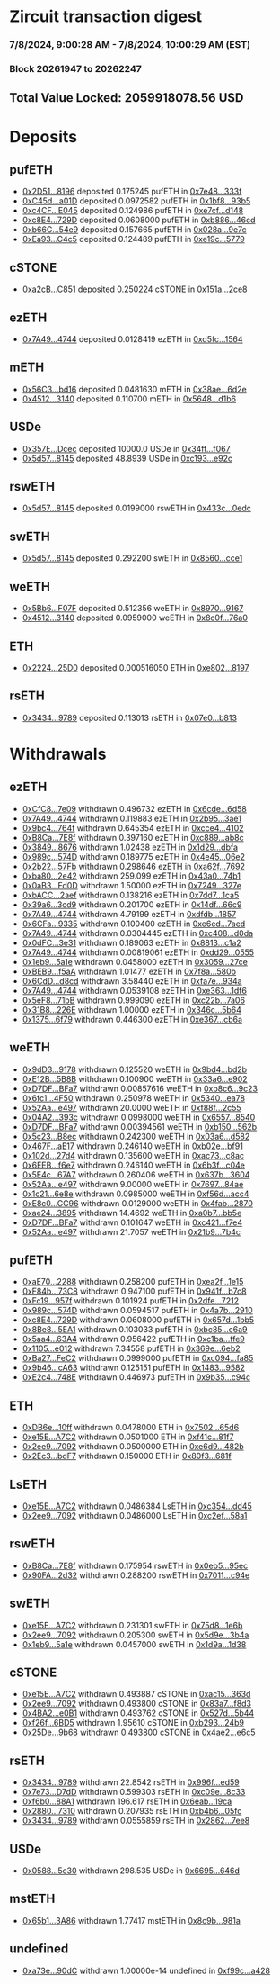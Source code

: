 # Zircuit transaction digest
### 7/8/2024, 9:00:28 AM - 7/8/2024, 10:00:29 AM (EST)
### Block 20261947 to 20262247

## Total Value Locked: 2059918078.56 USD

# Deposits
## pufETH
- [0x2D51...8196](https://etherscan.io/address/0x2D519B3939d5D824ae05eC6081044c27aA2B8196) deposited 0.175245 pufETH in [0x7e48...333f](https://etherscan.io/tx/0x2D519B3939d5D824ae05eC6081044c27aA2B8196)
- [0xC45d...a01D](https://etherscan.io/address/0xC45d941eE382193553Cd2151F7E0d01Eab15a01D) deposited 0.0972582 pufETH in [0x1bf8...93b5](https://etherscan.io/tx/0xC45d941eE382193553Cd2151F7E0d01Eab15a01D)
- [0xc4CF...E045](https://etherscan.io/address/0xc4CF5F8eB29b59c3f4C08a67d6C2D08d3156E045) deposited 0.124986 pufETH in [0xe7cf...d148](https://etherscan.io/tx/0xc4CF5F8eB29b59c3f4C08a67d6C2D08d3156E045)
- [0xc8E4...729D](https://etherscan.io/address/0xc8E4B7B34bEFDc23007F13925a5C10E1B1C4729D) deposited 0.0608000 pufETH in [0xb886...46cd](https://etherscan.io/tx/0xc8E4B7B34bEFDc23007F13925a5C10E1B1C4729D)
- [0xb66C...54e9](https://etherscan.io/address/0xb66CA957AaDA958Df78D098Ab87c7F83b23f54e9) deposited 0.157665 pufETH in [0x028a...9e7c](https://etherscan.io/tx/0xb66CA957AaDA958Df78D098Ab87c7F83b23f54e9)
- [0xEa93...C4c5](https://etherscan.io/address/0xEa93D3c4d353B6a25423a760a0D59EDCDa24C4c5) deposited 0.124489 pufETH in [0xe19c...5779](https://etherscan.io/tx/0xEa93D3c4d353B6a25423a760a0D59EDCDa24C4c5)
## cSTONE
- [0xa2cB...C851](https://etherscan.io/address/0xa2cB5FdFA2dED9A59C48666e575Bf6FBE1E6C851) deposited 0.250224 cSTONE in [0x151a...2ce8](https://etherscan.io/tx/0xa2cB5FdFA2dED9A59C48666e575Bf6FBE1E6C851)
## ezETH
- [0x7A49...4744](https://etherscan.io/address/0x7A493Be5c2ce014cD049Bf178a1ac0Db1B434744) deposited 0.0128419 ezETH in [0xd5fc...1564](https://etherscan.io/tx/0x7A493Be5c2ce014cD049Bf178a1ac0Db1B434744)
## mETH
- [0x56C3...bd16](https://etherscan.io/address/0x56C3CAEf03A0620Fb579eD387964220E0A45bd16) deposited 0.0481630 mETH in [0x38ae...6d2e](https://etherscan.io/tx/0x56C3CAEf03A0620Fb579eD387964220E0A45bd16)
- [0x4512...3140](https://etherscan.io/address/0x451299a8943d72ec667f83f530B32992f8533140) deposited 0.110700 mETH in [0x5648...d1b6](https://etherscan.io/tx/0x451299a8943d72ec667f83f530B32992f8533140)
## USDe
- [0x357E...Dcec](https://etherscan.io/address/0x357EF911AEaA7B3c7053e9a6cA9844DAB9EdDcec) deposited 10000.0 USDe in [0x34ff...f067](https://etherscan.io/tx/0x357EF911AEaA7B3c7053e9a6cA9844DAB9EdDcec)
- [0x5d57...8145](https://etherscan.io/address/0x5d57814b934Fd76c800B4A5116E4c1784E798145) deposited 48.8939 USDe in [0xc193...e92c](https://etherscan.io/tx/0x5d57814b934Fd76c800B4A5116E4c1784E798145)
## rswETH
- [0x5d57...8145](https://etherscan.io/address/0x5d57814b934Fd76c800B4A5116E4c1784E798145) deposited 0.0199000 rswETH in [0x433c...0edc](https://etherscan.io/tx/0x5d57814b934Fd76c800B4A5116E4c1784E798145)
## swETH
- [0x5d57...8145](https://etherscan.io/address/0x5d57814b934Fd76c800B4A5116E4c1784E798145) deposited 0.292200 swETH in [0x8560...cce1](https://etherscan.io/tx/0x5d57814b934Fd76c800B4A5116E4c1784E798145)
## weETH
- [0x5Bb6...F07F](https://etherscan.io/address/0x5Bb6Df21b9387D6dd7F9C4576BEa38C41bB0F07F) deposited 0.512356 weETH in [0x8970...9167](https://etherscan.io/tx/0x5Bb6Df21b9387D6dd7F9C4576BEa38C41bB0F07F)
- [0x4512...3140](https://etherscan.io/address/0x451299a8943d72ec667f83f530B32992f8533140) deposited 0.0959000 weETH in [0x8c0f...76a0](https://etherscan.io/tx/0x451299a8943d72ec667f83f530B32992f8533140)
## ETH
- [0x2224...25D0](https://etherscan.io/address/0x2224e6f93B89B9979C14063D035468373A2F25D0) deposited 0.000516050 ETH in [0xe802...8197](https://etherscan.io/tx/0x2224e6f93B89B9979C14063D035468373A2F25D0)
## rsETH
- [0x3434...9789](https://etherscan.io/address/0x34349c5569e7B846c3558961552D2202760A9789) deposited 0.113013 rsETH in [0x07e0...b813](https://etherscan.io/tx/0x34349c5569e7B846c3558961552D2202760A9789)
# Withdrawals
## ezETH
- [0xCfC8...7e09](https://etherscan.io/address/0xCfC8bEB98622Fc5c0a50Ed89dceaA026E04C7e09) withdrawn 0.496732 ezETH in [0x6cde...6d58](https://etherscan.io/tx/0xCfC8bEB98622Fc5c0a50Ed89dceaA026E04C7e09)
- [0x7A49...4744](https://etherscan.io/address/0x7A493Be5c2ce014cD049Bf178a1ac0Db1B434744) withdrawn 0.119883 ezETH in [0x2b95...3ae1](https://etherscan.io/tx/0x7A493Be5c2ce014cD049Bf178a1ac0Db1B434744)
- [0x9bc4...764f](https://etherscan.io/address/0x9bc4a0ad8E26a292A5D9A77D18B5d61fE48F764f) withdrawn 0.645354 ezETH in [0xcce4...4102](https://etherscan.io/tx/0x9bc4a0ad8E26a292A5D9A77D18B5d61fE48F764f)
- [0xB8Ca...7E8f](https://etherscan.io/address/0xB8Ca79bd1D7cb1b874b573037DaDFE6CD5B87E8f) withdrawn 0.397160 ezETH in [0xc889...ab8c](https://etherscan.io/tx/0xB8Ca79bd1D7cb1b874b573037DaDFE6CD5B87E8f)
- [0x3849...8676](https://etherscan.io/address/0x3849C69334FA44e95a979365fd74B5d359f68676) withdrawn 1.02438 ezETH in [0x1d29...dbfa](https://etherscan.io/tx/0x3849C69334FA44e95a979365fd74B5d359f68676)
- [0x989c...574D](https://etherscan.io/address/0x989c3Fe74A7eB360522A57F76dcc1024dFD9574D) withdrawn 0.189775 ezETH in [0x4e45...06e2](https://etherscan.io/tx/0x989c3Fe74A7eB360522A57F76dcc1024dFD9574D)
- [0x2b22...57Fb](https://etherscan.io/address/0x2b22C632ba4c4499626307dBF581d3efe9De57Fb) withdrawn 0.298646 ezETH in [0xa62f...7692](https://etherscan.io/tx/0x2b22C632ba4c4499626307dBF581d3efe9De57Fb)
- [0xba80...2e42](https://etherscan.io/address/0xba808ddDD6095Da90d47A6c48ad5FB40549F2e42) withdrawn 259.099 ezETH in [0x43a0...74b1](https://etherscan.io/tx/0xba808ddDD6095Da90d47A6c48ad5FB40549F2e42)
- [0x0aB3...Fd0D](https://etherscan.io/address/0x0aB332C3E8D4b42a2CF31E35385546df1313Fd0D) withdrawn 1.50000 ezETH in [0x7249...327e](https://etherscan.io/tx/0x0aB332C3E8D4b42a2CF31E35385546df1313Fd0D)
- [0xbACC...2aef](https://etherscan.io/address/0xbACC0293a234f2D2366d00f8133dA612DD6e2aef) withdrawn 0.138216 ezETH in [0x7dd7...1ca5](https://etherscan.io/tx/0xbACC0293a234f2D2366d00f8133dA612DD6e2aef)
- [0x39a6...3cd9](https://etherscan.io/address/0x39a6Db90d85E29506046e28798973615C5a53cd9) withdrawn 0.201700 ezETH in [0x14df...66c9](https://etherscan.io/tx/0x39a6Db90d85E29506046e28798973615C5a53cd9)
- [0x7A49...4744](https://etherscan.io/address/0x7A493Be5c2ce014cD049Bf178a1ac0Db1B434744) withdrawn 4.79199 ezETH in [0xdfdb...1857](https://etherscan.io/tx/0x7A493Be5c2ce014cD049Bf178a1ac0Db1B434744)
- [0x6CFa...9335](https://etherscan.io/address/0x6CFa99B2352163D70bd52de24CdBf553374B9335) withdrawn 0.100400 ezETH in [0xe6ed...7aed](https://etherscan.io/tx/0x6CFa99B2352163D70bd52de24CdBf553374B9335)
- [0x7A49...4744](https://etherscan.io/address/0x7A493Be5c2ce014cD049Bf178a1ac0Db1B434744) withdrawn 0.0304445 ezETH in [0xc408...d0da](https://etherscan.io/tx/0x7A493Be5c2ce014cD049Bf178a1ac0Db1B434744)
- [0x0dFC...3e31](https://etherscan.io/address/0x0dFCF3ff301912Ca72B19B3d62f32b6679dA3e31) withdrawn 0.189063 ezETH in [0x8813...c1a2](https://etherscan.io/tx/0x0dFCF3ff301912Ca72B19B3d62f32b6679dA3e31)
- [0x7A49...4744](https://etherscan.io/address/0x7A493Be5c2ce014cD049Bf178a1ac0Db1B434744) withdrawn 0.00819061 ezETH in [0xdd29...0555](https://etherscan.io/tx/0x7A493Be5c2ce014cD049Bf178a1ac0Db1B434744)
- [0x1eb9...5a1e](https://etherscan.io/address/0x1eb9C2902D597c383a0575Fc5c531E1169ac5a1e) withdrawn 0.0458000 ezETH in [0x3059...27ce](https://etherscan.io/tx/0x1eb9C2902D597c383a0575Fc5c531E1169ac5a1e)
- [0xBEB9...f5aA](https://etherscan.io/address/0xBEB98a87371674044776C2dF1de1e9A12DB5f5aA) withdrawn 1.01477 ezETH in [0x7f8a...580b](https://etherscan.io/tx/0xBEB98a87371674044776C2dF1de1e9A12DB5f5aA)
- [0x6CdD...d8cd](https://etherscan.io/address/0x6CdD6334B7d60fA05Fa48a578DCb754a1D69d8cd) withdrawn 3.58440 ezETH in [0xfa7e...934a](https://etherscan.io/tx/0x6CdD6334B7d60fA05Fa48a578DCb754a1D69d8cd)
- [0x7A49...4744](https://etherscan.io/address/0x7A493Be5c2ce014cD049Bf178a1ac0Db1B434744) withdrawn 0.0539108 ezETH in [0xe363...1df6](https://etherscan.io/tx/0x7A493Be5c2ce014cD049Bf178a1ac0Db1B434744)
- [0x5eF8...71bB](https://etherscan.io/address/0x5eF8f7245F1B2Ddf3e57a8f3c627a2129d5d71bB) withdrawn 0.999090 ezETH in [0xc22b...7a06](https://etherscan.io/tx/0x5eF8f7245F1B2Ddf3e57a8f3c627a2129d5d71bB)
- [0x31B8...226E](https://etherscan.io/address/0x31B88926d15f8b0F0D57A85070F382541Dca226E) withdrawn 1.00000 ezETH in [0x346c...5b64](https://etherscan.io/tx/0x31B88926d15f8b0F0D57A85070F382541Dca226E)
- [0x1375...6f79](https://etherscan.io/address/0x1375c4C08Ebd9125176639314d9F209aE6f36f79) withdrawn 0.446300 ezETH in [0xe367...cb6a](https://etherscan.io/tx/0x1375c4C08Ebd9125176639314d9F209aE6f36f79)
## weETH
- [0x9dD3...9178](https://etherscan.io/address/0x9dD3045BA0dfd6136e0ce38fC322De3557279178) withdrawn 0.125520 weETH in [0x9bd4...bd2b](https://etherscan.io/tx/0x9dD3045BA0dfd6136e0ce38fC322De3557279178)
- [0xE12B...5B8B](https://etherscan.io/address/0xE12Be4D7c07E66D19713C18E36D16b74a0315B8B) withdrawn 0.100900 weETH in [0x33a6...e902](https://etherscan.io/tx/0xE12Be4D7c07E66D19713C18E36D16b74a0315B8B)
- [0xD7DF...BFa7](https://etherscan.io/address/0xD7DF7E085214743530afF339aFC420c7c720BFa7) withdrawn 0.00857616 weETH in [0xb8c6...9c23](https://etherscan.io/tx/0xD7DF7E085214743530afF339aFC420c7c720BFa7)
- [0x6fc1...4F50](https://etherscan.io/address/0x6fc1707c8e6905F4E8Df8F1185a32bAe67114F50) withdrawn 0.250978 weETH in [0x5340...ea78](https://etherscan.io/tx/0x6fc1707c8e6905F4E8Df8F1185a32bAe67114F50)
- [0x52Aa...e497](https://etherscan.io/address/0x52Aa899454998Be5b000Ad077a46Bbe360F4e497) withdrawn 20.0000 weETH in [0xf88f...2c55](https://etherscan.io/tx/0x52Aa899454998Be5b000Ad077a46Bbe360F4e497)
- [0x04A2...393c](https://etherscan.io/address/0x04A28bd14CF77EbDaAa4571911b11eFb0Bd2393c) withdrawn 0.0998000 weETH in [0x6557...8540](https://etherscan.io/tx/0x04A28bd14CF77EbDaAa4571911b11eFb0Bd2393c)
- [0xD7DF...BFa7](https://etherscan.io/address/0xD7DF7E085214743530afF339aFC420c7c720BFa7) withdrawn 0.00394561 weETH in [0xb150...562b](https://etherscan.io/tx/0xD7DF7E085214743530afF339aFC420c7c720BFa7)
- [0x5c23...B8ec](https://etherscan.io/address/0x5c2369f6753D8dAECA7B5c9d41B6a9A72A4DB8ec) withdrawn 0.242300 weETH in [0x03a6...d582](https://etherscan.io/tx/0x5c2369f6753D8dAECA7B5c9d41B6a9A72A4DB8ec)
- [0x467F...aE17](https://etherscan.io/address/0x467Fe94c377656dE70c23f08E8aB5f0D812aaE17) withdrawn 0.246140 weETH in [0xb02e...bf91](https://etherscan.io/tx/0x467Fe94c377656dE70c23f08E8aB5f0D812aaE17)
- [0x102d...27d4](https://etherscan.io/address/0x102da0207BA3e1b18FcC826Fde188a133e0d27d4) withdrawn 0.135600 weETH in [0xac73...c8ac](https://etherscan.io/tx/0x102da0207BA3e1b18FcC826Fde188a133e0d27d4)
- [0x6EEB...f6e7](https://etherscan.io/address/0x6EEB51DDb758F5508d524287f2CD467a1c06f6e7) withdrawn 0.246140 weETH in [0x6b3f...c04e](https://etherscan.io/tx/0x6EEB51DDb758F5508d524287f2CD467a1c06f6e7)
- [0x5E4c...67A7](https://etherscan.io/address/0x5E4cA7b625A6feF3E99C229465fc54B7817267A7) withdrawn 0.260406 weETH in [0x637b...3604](https://etherscan.io/tx/0x5E4cA7b625A6feF3E99C229465fc54B7817267A7)
- [0x52Aa...e497](https://etherscan.io/address/0x52Aa899454998Be5b000Ad077a46Bbe360F4e497) withdrawn 9.00000 weETH in [0x7697...84ae](https://etherscan.io/tx/0x52Aa899454998Be5b000Ad077a46Bbe360F4e497)
- [0x1c21...6e8e](https://etherscan.io/address/0x1c21FA6CA22533963A3407dDFD344107D7006e8e) withdrawn 0.0985000 weETH in [0xf56d...acc4](https://etherscan.io/tx/0x1c21FA6CA22533963A3407dDFD344107D7006e8e)
- [0xE8c0...CC96](https://etherscan.io/address/0xE8c05B745Cac8bbb018e8Fd5409b94622De8CC96) withdrawn 0.0129000 weETH in [0x4fab...2870](https://etherscan.io/tx/0xE8c05B745Cac8bbb018e8Fd5409b94622De8CC96)
- [0xae24...3895](https://etherscan.io/address/0xae240C3e35805331F65765Ede7F7d9d000943895) withdrawn 14.4692 weETH in [0xa0b7...bb5e](https://etherscan.io/tx/0xae240C3e35805331F65765Ede7F7d9d000943895)
- [0xD7DF...BFa7](https://etherscan.io/address/0xD7DF7E085214743530afF339aFC420c7c720BFa7) withdrawn 0.101647 weETH in [0xc421...f7e4](https://etherscan.io/tx/0xD7DF7E085214743530afF339aFC420c7c720BFa7)
- [0x52Aa...e497](https://etherscan.io/address/0x52Aa899454998Be5b000Ad077a46Bbe360F4e497) withdrawn 21.7057 weETH in [0x21b9...7b4c](https://etherscan.io/tx/0x52Aa899454998Be5b000Ad077a46Bbe360F4e497)
## pufETH
- [0xaE70...2288](https://etherscan.io/address/0xaE7090234AAc230A09b0a0aE6D0267D5b9092288) withdrawn 0.258200 pufETH in [0xea2f...1e15](https://etherscan.io/tx/0xaE7090234AAc230A09b0a0aE6D0267D5b9092288)
- [0xF84b...73C8](https://etherscan.io/address/0xF84b7DBBBD8d3D95915157DBd87542c0Be7973C8) withdrawn 0.947100 pufETH in [0x941f...b7c8](https://etherscan.io/tx/0xF84b7DBBBD8d3D95915157DBd87542c0Be7973C8)
- [0xFc19...957f](https://etherscan.io/address/0xFc19F791C25b28CeD2C924Be508d8d80AAdd957f) withdrawn 0.101924 pufETH in [0x2dfe...7212](https://etherscan.io/tx/0xFc19F791C25b28CeD2C924Be508d8d80AAdd957f)
- [0x989c...574D](https://etherscan.io/address/0x989c3Fe74A7eB360522A57F76dcc1024dFD9574D) withdrawn 0.0594517 pufETH in [0x4a7b...2910](https://etherscan.io/tx/0x989c3Fe74A7eB360522A57F76dcc1024dFD9574D)
- [0xc8E4...729D](https://etherscan.io/address/0xc8E4B7B34bEFDc23007F13925a5C10E1B1C4729D) withdrawn 0.0608000 pufETH in [0x657d...1bb5](https://etherscan.io/tx/0xc8E4B7B34bEFDc23007F13925a5C10E1B1C4729D)
- [0x8Be8...5EA1](https://etherscan.io/address/0x8Be84885356161EBe9d27DFC9e6FCF73748a5EA1) withdrawn 0.103033 pufETH in [0xbc85...c6a9](https://etherscan.io/tx/0x8Be84885356161EBe9d27DFC9e6FCF73748a5EA1)
- [0x5aa4...63A4](https://etherscan.io/address/0x5aa4Dc6f52F8B5EbD2Aa41e7fEBbDd77D5bE63A4) withdrawn 0.956422 pufETH in [0xc1ba...ffe9](https://etherscan.io/tx/0x5aa4Dc6f52F8B5EbD2Aa41e7fEBbDd77D5bE63A4)
- [0x1105...e012](https://etherscan.io/address/0x1105ED9a0EF92CB38bfe604778Bb65179d10e012) withdrawn 7.34558 pufETH in [0x369e...6eb2](https://etherscan.io/tx/0x1105ED9a0EF92CB38bfe604778Bb65179d10e012)
- [0xBa27...FeC2](https://etherscan.io/address/0xBa273Ab995299544F1d6Be776f29207A5Cb5FeC2) withdrawn 0.0999000 pufETH in [0xc094...fa85](https://etherscan.io/tx/0xBa273Ab995299544F1d6Be776f29207A5Cb5FeC2)
- [0x9b46...cA63](https://etherscan.io/address/0x9b46a751CD67B64477d3DdEC7eFf177e8066cA63) withdrawn 0.125151 pufETH in [0x1483...9582](https://etherscan.io/tx/0x9b46a751CD67B64477d3DdEC7eFf177e8066cA63)
- [0xE2c4...748E](https://etherscan.io/address/0xE2c476f87Be6421A2399cd338F6ef2Ef31d9748E) withdrawn 0.446973 pufETH in [0x9b35...c94c](https://etherscan.io/tx/0xE2c476f87Be6421A2399cd338F6ef2Ef31d9748E)
## ETH
- [0xDB6e...10ff](https://etherscan.io/address/0xDB6edEa1f9a9C53856654Ea0C47f6AbD6F4210ff) withdrawn 0.0478000 ETH in [0x7502...65d6](https://etherscan.io/tx/0xDB6edEa1f9a9C53856654Ea0C47f6AbD6F4210ff)
- [0xe15E...A7C2](https://etherscan.io/address/0xe15EBB6573496FD6860f7194285375FB94C9A7C2) withdrawn 0.0501000 ETH in [0xf41c...81f7](https://etherscan.io/tx/0xe15EBB6573496FD6860f7194285375FB94C9A7C2)
- [0x2ee9...7092](https://etherscan.io/address/0x2ee901d6AAb21Aa32e50AD15779201C2D6637092) withdrawn 0.0500000 ETH in [0xe6d9...482b](https://etherscan.io/tx/0x2ee901d6AAb21Aa32e50AD15779201C2D6637092)
- [0x2Ec3...bdF7](https://etherscan.io/address/0x2Ec390dC978e318D15ab34b737aF8FfCdaafbdF7) withdrawn 0.150000 ETH in [0x80f3...681f](https://etherscan.io/tx/0x2Ec390dC978e318D15ab34b737aF8FfCdaafbdF7)
## LsETH
- [0xe15E...A7C2](https://etherscan.io/address/0xe15EBB6573496FD6860f7194285375FB94C9A7C2) withdrawn 0.0486384 LsETH in [0xc354...dd45](https://etherscan.io/tx/0xe15EBB6573496FD6860f7194285375FB94C9A7C2)
- [0x2ee9...7092](https://etherscan.io/address/0x2ee901d6AAb21Aa32e50AD15779201C2D6637092) withdrawn 0.0486000 LsETH in [0xc2ef...58a1](https://etherscan.io/tx/0x2ee901d6AAb21Aa32e50AD15779201C2D6637092)
## rswETH
- [0xB8Ca...7E8f](https://etherscan.io/address/0xB8Ca79bd1D7cb1b874b573037DaDFE6CD5B87E8f) withdrawn 0.175954 rswETH in [0x0eb5...95ec](https://etherscan.io/tx/0xB8Ca79bd1D7cb1b874b573037DaDFE6CD5B87E8f)
- [0x90FA...2d32](https://etherscan.io/address/0x90FA8D612B6E8D1453929E91F12570210e6d2d32) withdrawn 0.288200 rswETH in [0x7011...c94e](https://etherscan.io/tx/0x90FA8D612B6E8D1453929E91F12570210e6d2d32)
## swETH
- [0xe15E...A7C2](https://etherscan.io/address/0xe15EBB6573496FD6860f7194285375FB94C9A7C2) withdrawn 0.231301 swETH in [0x75d8...1e6b](https://etherscan.io/tx/0xe15EBB6573496FD6860f7194285375FB94C9A7C2)
- [0x2ee9...7092](https://etherscan.io/address/0x2ee901d6AAb21Aa32e50AD15779201C2D6637092) withdrawn 0.205300 swETH in [0x5d9e...3b4a](https://etherscan.io/tx/0x2ee901d6AAb21Aa32e50AD15779201C2D6637092)
- [0x1eb9...5a1e](https://etherscan.io/address/0x1eb9C2902D597c383a0575Fc5c531E1169ac5a1e) withdrawn 0.0457000 swETH in [0x1d9a...1d38](https://etherscan.io/tx/0x1eb9C2902D597c383a0575Fc5c531E1169ac5a1e)
## cSTONE
- [0xe15E...A7C2](https://etherscan.io/address/0xe15EBB6573496FD6860f7194285375FB94C9A7C2) withdrawn 0.493887 cSTONE in [0xac15...363d](https://etherscan.io/tx/0xe15EBB6573496FD6860f7194285375FB94C9A7C2)
- [0x2ee9...7092](https://etherscan.io/address/0x2ee901d6AAb21Aa32e50AD15779201C2D6637092) withdrawn 0.493800 cSTONE in [0x83a7...f8d3](https://etherscan.io/tx/0x2ee901d6AAb21Aa32e50AD15779201C2D6637092)
- [0x4BA2...e0B1](https://etherscan.io/address/0x4BA27573d123fB1286c9c7B94A7819636A4Ee0B1) withdrawn 0.493762 cSTONE in [0x527d...5b44](https://etherscan.io/tx/0x4BA27573d123fB1286c9c7B94A7819636A4Ee0B1)
- [0xf26f...6BD5](https://etherscan.io/address/0xf26fe671E80A99f52A4a999e3Ebb339A995F6BD5) withdrawn 1.95610 cSTONE in [0xb293...24b9](https://etherscan.io/tx/0xf26fe671E80A99f52A4a999e3Ebb339A995F6BD5)
- [0x25De...9b68](https://etherscan.io/address/0x25De77fCC0207bD33873ba5C0B2e10aE6A989b68) withdrawn 0.493800 cSTONE in [0x4ae2...e6c5](https://etherscan.io/tx/0x25De77fCC0207bD33873ba5C0B2e10aE6A989b68)
## rsETH
- [0x3434...9789](https://etherscan.io/address/0x34349c5569e7B846c3558961552D2202760A9789) withdrawn 22.8542 rsETH in [0x996f...ed59](https://etherscan.io/tx/0x34349c5569e7B846c3558961552D2202760A9789)
- [0x7e73...D7dD](https://etherscan.io/address/0x7e73cCc793e2448C4510249E71De9aEe4442D7dD) withdrawn 0.599303 rsETH in [0xc09e...8c33](https://etherscan.io/tx/0x7e73cCc793e2448C4510249E71De9aEe4442D7dD)
- [0xf6b0...88A1](https://etherscan.io/address/0xf6b0ED4cE3cCF7F65655d61766fB385C787288A1) withdrawn 196.617 rsETH in [0x6eab...19ca](https://etherscan.io/tx/0xf6b0ED4cE3cCF7F65655d61766fB385C787288A1)
- [0x2880...7310](https://etherscan.io/address/0x2880a7087DBE2102f5978306BDfBfc5b9a1B7310) withdrawn 0.207935 rsETH in [0xb4b6...05fc](https://etherscan.io/tx/0x2880a7087DBE2102f5978306BDfBfc5b9a1B7310)
- [0x3434...9789](https://etherscan.io/address/0x34349c5569e7B846c3558961552D2202760A9789) withdrawn 0.0555859 rsETH in [0x2862...7ee8](https://etherscan.io/tx/0x34349c5569e7B846c3558961552D2202760A9789)
## USDe
- [0x0588...5c30](https://etherscan.io/address/0x0588Da981cF0375E187A3e72A7d2a00091CD5c30) withdrawn 298.535 USDe in [0x6695...646d](https://etherscan.io/tx/0x0588Da981cF0375E187A3e72A7d2a00091CD5c30)
## mstETH
- [0x65b1...3A86](https://etherscan.io/address/0x65b164ddc09E9A8af388897E928b7434fa693A86) withdrawn 1.77417 mstETH in [0x8c9b...981a](https://etherscan.io/tx/0x65b164ddc09E9A8af388897E928b7434fa693A86)
## undefined
- [0xa73e...90dC](https://etherscan.io/address/0xa73ea33426059Fe06BAA3cA21a4fE0CCd9c990dC) withdrawn 1.00000e-14 undefined in [0xf99c...a428](https://etherscan.io/tx/0xa73ea33426059Fe06BAA3cA21a4fE0CCd9c990dC)
